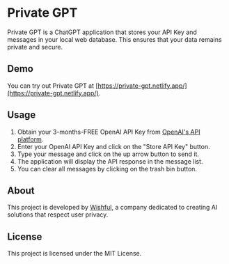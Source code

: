 # Private GPT

Private GPT is a ChatGPT application that stores your API Key and messages in your local web database. This ensures that your data remains private and secure.

## Demo

You can try out Private GPT at [https://private-gpt.netlify.app/](https://private-gpt.netlify.app/).

## Usage

1. Obtain your 3-months-FREE OpenAI API Key from [OpenAI's API platform](https://platform.openai.com/).
2. Enter your OpenAI API Key and click on the "Store API Key" button.
3. Type your message and click on the up arrow button to send it.
4. The application will display the API response in the message list.
5. You can clear all messages by clicking on the trash bin button.

## About

This project is developed by [Wishful](https://www.wishful.ai/), a company dedicated to creating AI solutions that respect user privacy.

## License

This project is licensed under the MIT License.